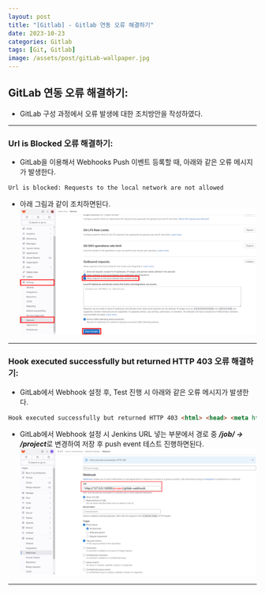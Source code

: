```yaml
---
layout: post
title: "[Gitlab] - Gitlab 연동 오류 해결하기"
date: 2023-10-23
categories: Gitlab
tags: [Git, Gitlab]
image: /assets/post/gitLab-wallpaper.jpg
---
```


## GitLab 연동 오류 해결하기:
- GitLab 구성 과정에서 오류 발생에 대한 조치방안을 작성하였다.

* * *

### Url is Blocked 오류 해결하기:
- GitLab을 이용해서 Webhooks Push 이벤트 등록할 때, 아래와 같은 오류 메시지가 발생한다.
```html
Url is blocked: Requests to the local network are not allowed
```

- 아래 그림과 같이 조치하면된다.
[![url is blocked 에러 해결방법](/assets/images/Gitlab/url%20is%20blocked%20에러%20해결방법.png)](/assets/images/Gitlab/url%20is%20blocked%20에러%20해결방법.png)

* * *

### Hook executed successfully but returned HTTP 403 오류 해결하기:
- GitLab에서 Webhook 설정 후, Test 진행 시 아래와 같은 오류 메시지가 발생한다.
```html
Hook executed successfully but returned HTTP 403 <html> <head> <meta http-equiv="Content-Type" content="text/html;charset=ISO-8859-1"/> <title>Error 403 No valid crumb was included in the request</title> </head> <body><h2>HTTP ERROR 403 No valid crumb was included in the request</h2>
```

- GitLab에서 Webhook 설정 시 Jenkins URL 넣는 부분에서 경로 중 ***/job/ -> /project***로 변경하여 저장 후 push event 테스트 진행하면된다. 
[![HTTP 403 에러 해결방법](/assets/images/Gitlab/HTTP%20403%20에러%20해결방법.png)](/assets/images/Gitlab/HTTP%20403%20에러%20해결방법.png)

* * *